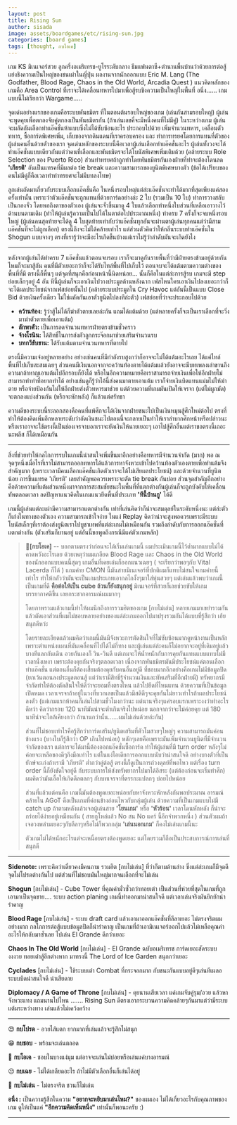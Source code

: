```yaml
---
layout: post
title: Rising Sun
author: sisada
image: assets/boardgames/etc/rising-sun.jpg
categories: [board games]
tags: [thought, กบโอเค]
---
```

เกม KS มิเนเจอร์สวย ลูกครึ่งอเมริเทรช-ยูโรระดับกลาง ธีมแฟนตาซี+ตำนานพื้นบ้านว่าด้วยการต่อสู้แย่งชิงความเป็นใหญ่ของชนเผ่าในญี่ปุ่น ผลงานจากนักออกแบบ Eric M. Lang (The Godfather, Blood Rage, Chaos in the Old World, Arcadia Quest ) แนวคิดหลักของเกมคือ Area Control ที่เราจะได้เคลื่อนทหารไปมาเพื่อสู้รบชิงความเป็นใหญ่ในพื้นที่
อนึ่ง...... เกมแบบนี้ไม่เรียกว่า Wargame.....


จุดเด่นอย่างแรกของเกมคือระบบพันธมิตร ที่ในตอนต้นรอบใหญ่ของเกม (เล่นกันสามรอบใหญ่) ผู้เล่นจะพูดคุยเพื่อตกลงจับคู่ตกลงเป็นพันธมิตรกัน (ถ้าเล่นเลขคี่จะมีหนึ่งคนที่ไม่มีคู่) ในระหว่างเกม ผู้เล่นจะผลัดกันเลือกทำแอ๊คชั่นห้าแบบซึ่งไม่ได้ซับซ้อนอะไร ประกอบไปด้วย เพิ่มจำนวนทหาร, เคลื่อนตัวทหาร, ซื้อการ์ดพิเศษเพิ่ม, เก็บของจากดินแดนที่เราครอบครอง และ ทำการทรยศโดยการแทนที่ตัวของผู้เล่นคนอื่นด้วยตัวของเรา จุดเด่นหลักของระบบนี้คือเวลาผู้เล่นเลือกทำแอ๊คชั่นอะไร ผู้เล่นทั้งวงจะได้ทำแอ๊คชั่นแบบเดียวกันแต่ว่าคนที่เลือกและพันธมิตรจะได้โบนัสพิเศษเพิ่มเติมด้วย (คล้ายระบบ Role Selection ของ Puerto Rico) ส่วนท่าทรยศถ้าถูกทำโดยพันธมิตรกันเองฝ่ายที่ทำจะต้องโดนลด **'เกียรติ'** อันเป็นแทรคที่มีผลต่อ tie break และความสามารถของยูนิตพิเศษบางตัว (ข้อได้เปรียบของคนไม่มีคู่ก็คือเวลาทำท่าทรยศจะไม่มีบทลงโทษ)

ลูกเล่นถัดมาเกี่ยวกับระบบเลือกแอ๊คชั่นคือ ในหนึ่งรอบใหญ่แต่ล่ะแอ๊คชั่นจะทำได้มากที่สุดเพียงแค่สองครั้งเท่านั้น เพราะว่าตัวแอ๊คชั่นจะถูกแทนที่ด้วยการ์ดอย่างล่ะ 2 ใบ (รวมเป็น 10 ใบ) ทำการวางสลับเป็นกองจั่ว โดยพอถึงตาของตัวเอง ผู้เล่นจะจั่วขึ้นมาดู 4 ใบแล้วเลือกทำหนึ่งใบส่วนที่เหลือเอาวางไว้ด้านบนตามเดิม (ทำให้ผู้เล่นรู้ความเป็นไปได้ในตาต่อไปประมาณหนึ่ง) ทำครบ 7 ครั้งก็จะจบหนึ่งรอบใหญ่ (ผู้เล่นคนสุดท้ายจะได้ดู 4 ใบสุดท้ายเท่ากับว่าแอ๊คชั่นทุกอันจะผ่านตาผู้เล่นทุกคนแต่ว่ามีสามแอ๊คชั่นที่จะไม่ถูกเลือก) ตรงนี้ถึงจะไม่ได้คล้ายเท่าไร แต่ส่วนตัวคิดว่าให้กลิ่นระบบทำแอ๊คชั่นใน Shogun แบบจางๆ ตรงที่เรารู้ว่าจะมีอะไรเกิดขึ้นบ้างแต่เราไม่รู้ว่าลำดับมันจะเกิดยังไง



---


หลังจากผู้เล่นได้ทำครบ 7 แอ๊คชั่นแล้วตอนจบรอบ เราก็จะมาดูกันรายพื้นที่ว่ามีฝ่ายตรงข้ามอยู่ด้วยกันไหมก็จะมาสู้กัน คนที่มีตัวเยอะกว่าก็จะได้รับไทล์พื้นที่ไปเก็บไว้ ตอนจบจะได้แต้มตามความต่างของพื้นที่ที่มี
ตรงนี้ก็พื้นๆ แต่จุดที่สนุกคือก่อนหน้านี้นิดหน่อย... นั้นก็คือในแต่ล่ะการสู้รบ เกมจะมี step ย่อยเล็กๆอยู่ 4 อัน ทีนี้ผู้เล่นก็จะเอาเงินไปวางประมูลด้านหลังฉาก เฟสไหนใครเอาเงินไปลงเยอะกว่าก็จะได้ผลประโยชน์จากเฟสย่อยนั้นไป (คล้ายระบบประมูลใน Cry Havoc แต่อันนี้เป็นแบบ Close Bid ด้วยเงินครั้งเดียว ไม่ใช่ผลัดกันเอาตัวยูนิตไปลงทีล่ะตัว) เฟสย่อยที่ว่าจะประกอบไปด้วย
* **คว้านท้อง:** รู้ว่าสู้ไม่ได้ก็ฆ่าตัวตายเลยล่ะกัน แถมได้แต้มด้วย (แต่หลายครั้งก็จะเป็นเราเลือกที่จะวิ่งมาฆ่าตัวตายเพื่อเอาแต้ม)
* **ลักพาตัว:** เป็นการลดจำนวนทหารฝ่ายตรงข้ามชั่วคราว
* **จ้างโรนิน:** ได้สิทธิ์ในการส่งตัวลูกกระจ๊อกมาช่วยเสริมจำนวนรบ
* **บทกวีขับขาน:** ได้รับแต้มตามจำนวนทหารที่ตายไป


ตรงนี้มีความเจ๋งอยู่หลายอย่าง อย่างเช่นคนที่มีกำลังรบสูงกว่าก็อาจจะไม่ได้แต้มอะไรเลย ได้แค่ไทล์พื้นที่ไปเก็บสะสมเฉยๆ ส่วนคนมีเงินนอกจากจะคว้านท้องตายได้แต้มแล้วยังอาจจะมีบทเพลงเล่าขานถึงความกล้าหาญเอาแต้มไปอีกรอบก็ยังได้ หรือในอีกความหมายคือเราสามารถจ่ายเงินเพื่อให้อีกฝ่ายไม่สามารถทำท่าที่อยากทำได้ อย่างเช่นดูก็รู้ว่าไอ้นี้ส่งคนมาตายเอาแต้ม เราก็จ่ายเงินบิดแทนแม่มไม่ให้ฆ่าตาย หรือจ่ายป้องกันไม่ให้อีกฝ่ายส่งตัวทหารมาช่วย แต่ด้วยความที่เกมมันเปิดให้เจรจา (แต่ไม่ผูกมัด) จะตกลงแบ่งส่วนกัน (หรือจะหักหลัง) ก็แล้วแต่ศรัทธา

ความดีของระบบนี้ระลอกสองคือคนที่แพ้ศึกจะได้เงินจากฝ่ายชนะไปเป็นเงินหมุนสู้ศึกใหม่ต่อไป ตรงที่ทำให้ต้องคิดเพิ่มอีกหลายระดับว่าอัดเงินชนะไปตอนนี้จะกลายเป็นทำให้เราลำบากศึกหน้าหรือปล่าวนะ หรือเราอาจจะใช้ตรงนี้เป็นช่องเจรจาบอกเราจะยัดเงินให้นายเยอะๆ เอาไปสู้ศึกอื่นแต่เราขอตรงนี้เถอะนะพลีส ก็ได้เหมือนกัน



---



สิ่งที่ช่วยทำให้กลไกการรบในเกมนี้น่าสนใจเพิ่มขึ้นมาอีกอย่างคือทหารมีจำนวนจำกัด (มาก) พอ ณ จุดๆหนึ่งเมื่อไรที่เราไม่สามารถออกทหารได้แล้วการหาจังหวะเข้าไปคว้านท้องตัวเองตายเพื่อทำแต้มจึงสำคัญมาก (เพราะเวลามีคนเลือกแอ๊คชั่นเกิดตัวเราจะได้ไม่เสียผลประโยชน์) และด้วยจำนวนที่ยูนิตน้อย การขึ้นแทรค 'เกียรติ' เลยสำคัญพอควรเพราะจะตัด tie break กันบ่อย ส่วนจุดสำคัญอีกอย่างคือด้วยความที่แต้มส่วนหนึ่งมาจากการสะสมชัยชนะในพื้นที่ที่แตกต่างกันผู้เล่นก็จะถูกบังคับให้เคลื่อนทัพตลอดเวลา ลดปัญหาแนวคิดในเกมแนวยึดพื้นที่ประเภท **'ทีนี้บ้านกู'** ได้ดี

เกมนี้ผู้เล่นแต่ละเผ่ามีความสามารถแตกต่างกัน เท่าที่เล่นคิดว่าก็น่าจะสมดุลย์ในระดับหนึ่งนะ แต่ล่ะตัวก็เก่งในทางของตัวเอง ความสามารถเข้าใจง่าย ในแง่ Replay คิดว่าน่าจะสูงพอควรเพราะมีระบบโบนัสเล็กๆที่เราต้องส่งยูนิตเราไปบูชาเทพที่แต่ล่ะเกมไม่เหมือนกัน รวมถึงลำดับกับการออกแอ๊คชั่นที่แตกต่างกัน (ตัวเสริมก็บานอยู่ แต่อันนี้ขอพูดถึงกรณีมีแค่ตัวเกมหลัก)

> 🐸**[กบโอเค]** -- บอกตามตรงว่าก่อนจะได้เริ่มเล่นเกมนี้ ผมประเมินเกมนี้ไว้ต่ำมากแบบไม่ได้คาดหวังอะไรเลย ด้วยเหตุว่าผมเกลียด Blood Rage และ Chaos in the Old World ของนักออกแบบคนนี้สุดๆ เกมอื่นที่เคยเล่นก็ออกแนวเฉยๆ ( จะเรียกว่าพอๆกับ Vital Lacerda ก็ได้ ) แถมค่าย CMON นี้มันสายมิเนเจอร์ที่ปกติผมก็แทบไม่สนใจเกมค่ายนี้เท่าไร ทำให้กลัวว่ามันจะเป็นเกมประเภทเอากลไกงั้งๆมาใส่หุ่นสวยๆ แต่เล่นแล้วพบว่าเกมนี้เป็นเกมที่ดี **คือต่อให้เป็น cube ล้วนก็ยังสนุกอยู่** มิเนเจอร์ที่สวยก็เลยช่วยขับให้เกมบรรยากาศดีขึ้น เลยกระชากอารมณ์ผมมากๆ
> 
> โดยภาพรวมแล้วเกมนี้ทำให้ผมนึกถึงการรวมฮิตของเกม [กบไม่เล่น] หลายเกมมาเขย่ารวมกัน แล้วตัดเอาส่วนที่ผมไม่ชอบหลายอย่างของแต่ล่ะเกมออกไปมาปรุงรวมกันได้แบบที่รู้สึกว่า เฮ้ยสนุกดีหว่ะ
> 
> โดยรายละเอียดแล้วผมคิดว่าเกมนี้มันมีจังหวะการตัดสินใจที่ไม่ซับซ้อนมากดูหน้างานเป็นหลัก เพราะตำแหน่งแผนที่มันเคลื่อนที่ไปได้ไม่กี่ทาง และผู้เล่นแต่ล่ะคนก็ไม่อยากจะอยู่ที่เดิมอยู่แล้ว บางทีแลกกันเดิน อวยกันเองก็ วิน-วินดี แต่เกมจะให้น้ำหนักกับการคุยกันแทนแบบแทบไม่มีเวลานั่งเหงา เพราะต้องคุยกันจริงๆตลอดเวลา เนื่องจากพันธมิตรมันมีประโยชน์แค่ตอนเลือกทำแอ๊คชั่น แต่ตอนอื่นก็ต้องเสี้ยมต้องคุยกับคนอื่นอยู่ดี ที่ชอบมากอีกอย่างคือเกมไม่มีข้อมูลปิด (ยกเว้นตอนลงประมูลตอนสู้ แต่ว่าเรามีสิทธิ์รู้จำนวนเงินและทัพเสริมที่อีกฝ่ายมี) ทรัพยากรมีจำกัดทำให้ต้องตัดสินใจให้ดีว่าจะยอมทิ้งตรงไหน แล้วไปยึดที่ไหนแทน ด้วยความที่เป็นข้อมูลเปิดหมด เวลาเจรจาถ้าอยู่ในวงที่บวกเลขเป็นแล้วมีสติดีๆจะคุยกันไม่ยาวเท่าไรถ้าผลประโยชน์ลงตัว (แต่เกมแรกห้าคนก็เล่นไปสามชั่วโมงกว่านะ แต่นานจริงๆแค่รอบแรกเพราะงงว่าทำอะไรดีหว่า คิดว่ากรอบ 120 นาทีมันน่าจะต่ำเกินจริงไปหน่อย นอกจากว่าจะไม่ค่อยคุย แต่ 180 นาทีน่าจะใกล้เคียงกว่า ถ้านานกว่านั้น......ผมไม่เล่นด้วยล่ะกัน)
> 
> ส่วนที่ไม่ชอบเท่าไรคือรู้สึกว่าการ์ดเสริม/ยูนิตเสริมที่ตัวโมสวยๆใหญ่ๆ ความสามารถมันค่อนข้างแรง (บางใบก็รู้สึกว่า OP เกินไปหน่อย) หลักๆเลยคือเพราะมันเพิ่มจำนวนยูนิตที่มีจำนวนจำกัดของเรา แต่การจะได้มานี้ต้องออกแอ๊คชั่นซื้อการ์ด ทำให้ผู้เล่นที่มี turn order หลังๆไม่ค่อยจะเหลือของดีๆถึงมือเท่าไร แต่ในแง่ไอเดียการออกแบบนับว่าน่าสนใจดี อย่างบางตัวที่เป็นยักษ์จะเก่งถ้าเรามี 'เกียรติ' ต่ำกว่าคู่ต่อสู้ ตรงนี้ก็ดูเป็นการถ่วงดุลย์ที่พอไหว แต่เรื่อง turn order นี้ก็ยังขัดใจอยู่ดี กับระบบการให้ส่งทรัพยากรไปมาได้อิสระ (แต่ต้องก่อนจะเริ่มทำศึก) ผมคิดว่ามันเอื้อให้เกิดดีลตลกๆ กับบทเจรจาที่ตรรกะแปลกๆ บ่อยไปหน่อย
> 
> ส่วนที่แล้วแต่คนคือ เกมนี้มันต้องพูดเยอะหน่อยกับหาจังหวะหักหลังกันพอประมาณ อารมณ์คล้ายใน AGoT คือเป็นเกมที่ค่อนข้างอ่อนไหวกับกลุ่มผู้เล่น ด้วยความที่เป็นเกมแบบไม่มี catch up ถ้าตามหลังแล้วเจอผู้เล่นสาย **'โยนเกม'** หรือ **'หัวร้อน'** เวลาโดนหักหลัง ก็น่าจะกร่อยได้ง่ายอยู่เหมือนกัน ( สายกูโหล่แล้ว No สน No แคร์ นี้อีกจำพวกหนึ่ง ) ส่วนตัวผมถ้าเจอวงพล่ามเยอะๆกับลีลาๆหรือไม่ก็พวกกลุ่ม **'เล่นนอกเกม'** ก็คงไม่เล่นเกมนี้นะ
> 
> ตัวเกมไม่ได้หนักอะไรแต่จะเหนื่อยตรงต้องพูดเยอะ แต่โดยรวมก็ถือเป็นประสบการณ์การเล่นที่สนุกดี 



---


**Sidenote:** เพราะคิดว่าเดี๋ยวคงมีคนถาม รวมฮิต [กบไม่เล่น] ที่ว่าก็ตามด้านล่าง ซึ่งแต่ล่ะเกมก็มีจุดดี จุดไม่โปรดต่างกันไป แต่ส่วนที่ไม่ชอบมันใหญ่มากจนเลือกที่จะไม่เล่น


**Shogun** [กบไม่เล่น] - Cube Tower ที่คุณค่ามั่วซั่วกว่าทอยเต๋า เป็นส่วนที่ห่วยที่สุดในเกมที่ถูกเอามาเป็นจุดขาย.... ระบบ action planing เกมนี้ทำออกมาน่าสนใจดี แต่เวลาเล่นจริงมันยึกยักน่ารำคาญ

**Blood Rage** [กบไม่เล่น] - ระบบ draft card แล้วเอามาออกแอ๊คชั่นที่ลีลาเยอะ ไม่ตรงจริตผมอย่างมาก กลไกการต่อสู้แบบข้อมูลปิดก็น่ารำคาญ เป็นเกมที่ถ้าเอามิเนเจอร์ออกไปแล้วไม่เหลือคุณค่าอะไรให้กลับมาซ้ำเลย ไปเล่น El Grande ดีกว่าเยอะ


**Chaos In The Old World** [กบไม่เล่น] - El Grande ฉบับอเมริเทรช การ์ดเยอะสัดระบบงงงวย ทอยเต๋าสู้อีกต่างหาก มาทรงนี้ The Lord of Ice Garden สนุกกว่าเยอะ


**Cyclades** [กบไม่เล่น] - ใช้ระบบเต๋า Combat ที่กระจอกมาก กับชนะกันแบบอยู่ดีๆเล่นทีเผลอ ระบบบิดน่าสนใจดี น่าเสียดาย


**Diplomacy / A Game of Throne** [กบไม่เล่น] - คุยนานเสียเวลา แค่เกมจับคู่รุม/อวย แล้วหาจังหวะแทง แถมนานไปไหน ....... Rising Sun ดีตรงเอากระบวนความคิดคล้ายๆกันมาแต่ว่ามีระบบแต้มระหว่างทาง เล่นแล้วไม่เคว้งคว้าง

---



😍 **กบโปรด** - อวยไส้แตก ยากมากที่เล่นแล้วจะรู้สึกไม่สนุก

😁 **กบชอบ** - พร้อมจะเล่นตลอด

🙂 **กบโอเค** - ชอบในบางแง่มุม แต่อาจจะเล่นไม่บ่อยหรือเล่นแค่บางอารมณ์

😐 **กบเฉย** - ไม่ได้เกลียดอะไร ถ้าไม่มีตัวเลือกอื่นก็เล่นได้อยู่

🖕 **กบไม่เล่น** - ไม่ตรงจริต ชวนก็ไม่เล่น

**อนึ่ง :** เป็นความรู้สึกในความ **"อยากจะหยิบมาเล่นไหม?"** ของผมเอง ไม่ได้เกี่ยวอะไรกับคุณภาพของเกม ดูให้เป็นแค่ **"อีกความคิดเห็นหนึ่ง"** เท่านั้นก็พอนะครับ :)



---
